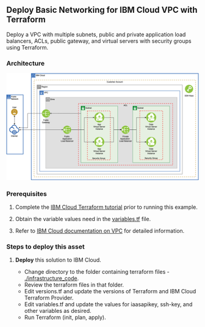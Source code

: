 ## Deploy Basic Networking for IBM Cloud VPC with Terraform

Deploy a VPC with multiple subnets, public and private application load balancers, ACLs, public gateway, and virtual servers with security groups using Terraform.


### Architecture

![Reference Architecture](./imgs/devasset-vpc-networking.png)


### Prerequisites

1. Complete the [IBM Cloud Terraform tutorial](https://www.ibm.com/cloud/garage/tutorials/public-cloud-infrastructure) prior to running this example. 

2. Obtain the variable values need in the [variables.tf](./infrastructure_code/network.tf) file.

3. Refer to [IBM Cloud documentation on VPC](https://cloud.ibm.com/docs/vpc) for detailed information.


### Steps to deploy this asset

<!---
1. **Build** the IBM Cloud Terraform docker container using the steps in the tutorial noted above.
   - Log into the Docker container.
   - Clone this repository.
     `$ git clone https://github.com/ibm-cloud-architecture/refasset-public-VPC-basic-networking`
-->

1. **Deploy** this solution to IBM Cloud.

   - Change directory to the folder containing terraform files - [./infrastructure_code](./infrastructure_code).
   - Review the terraform files in that folder.
   - Edit versions.tf and update the versions of Terraform and IBM Cloud Terraform Provider. 
   - Edit variables.tf and update the values for iaasapikey, ssh-key, and other variables as desired.
   - Run Terraform (init, plan, apply).

<!---
3. **Test** the deployment
   - To test the deployment, you can [use these steps](https://github.com/ibm-cloud-architecture/tutorial-vpc-3tier-networking/blob/master/WebApp.md) to install and run a 3-tier application. 

 4. **Enjoy!**
-->
